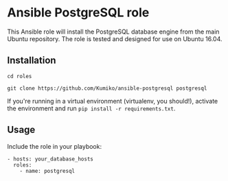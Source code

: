 # Ansible PostgreSQL role

This Ansible role will install the PostgreSQL database engine from the main
Ubuntu repository. The role is tested and designed for use on Ubuntu 16.04.

## Installation

```
cd roles

git clone https://github.com/Kumiko/ansible-postgresql postgresql
```

If you're running in a virtual environment (virtualenv, you should!), activate
the environment and run ```pip install -r requirements.txt```.

## Usage

Include the role in your playbook:

```
- hosts: your_database_hosts
  roles:
    - name: postgresql
```
